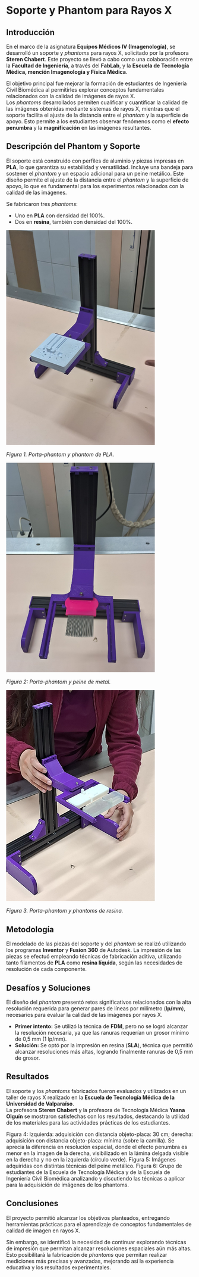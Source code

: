 # Soporte y Phantom para Rayos X

## Introducción
En el marco de la asignatura **Equipos Médicos IV (Imagenología)**, se desarrolló un soporte y *phantoms* para rayos X, solicitado por la profesora **Steren Chabert**. Este proyecto se llevó a cabo como una colaboración entre la **Facultad de Ingeniería**, a través del **FabLab**, y la **Escuela de Tecnología Médica, mención Imagenología y Física Médica**. 

El objetivo principal fue mejorar la formación de estudiantes de Ingeniería Civil Biomédica al permitirles explorar conceptos fundamentales relacionados con la calidad de imágenes de rayos X.  
Los *phantoms* desarrollados permiten cualificar y cuantificar la calidad de las imágenes obtenidas mediante sistemas de rayos X, mientras que el soporte facilita el ajuste de la distancia entre el *phantom* y la superficie de apoyo. Esto permite a los estudiantes observar fenómenos como el **efecto penumbra** y la **magnificación** en las imágenes resultantes.

## Descripción del Phantom y Soporte
El soporte está construido con perfiles de aluminio y piezas impresas en **PLA**, lo que garantiza su estabilidad y versatilidad. Incluye una bandeja para sostener el *phantom* y un espacio adicional para un peine metálico. Este diseño permite el ajuste de la distancia entre el *phantom* y la superficie de apoyo, lo que es fundamental para los experimentos relacionados con la calidad de las imágenes.  

Se fabricaron tres *phantoms*: 
- Uno en **PLA** con densidad del 100%.  
- Dos en **resina**, también con densidad del 100%.


<a href="https://github.com/v3c70rCR/Soporte-y-phantom-para-Rayos-X/blob/main/imagenes/8e52f841-439d-4bc3-884e-4978a1d15dc4.jpg?raw=true">
  <img src="https://github.com/v3c70rCR/Soporte-y-phantom-para-Rayos-X/blob/main/imagenes/8e52f841-439d-4bc3-884e-4978a1d15dc4.jpg?raw=true" alt="Phantom de rayos X fabricado en resina" width="400">
</a>

*Figura 1. Porta-phantom y phantom de PLA.*




<a href="https://github.com/v3c70rCR/Soporte-y-phantom-para-Rayos-X/blob/main/imagenes/e23dd17a-e936-4007-9454-f6f43a2c5df6.jpg?raw=true">
  <img src="https://github.com/v3c70rCR/Soporte-y-phantom-para-Rayos-X/blob/main/imagenes/e23dd17a-e936-4007-9454-f6f43a2c5df6.jpg?raw=true" alt="Phantom de rayos X fabricado en resina" width="400">
</a>

*Figura 2: Porta-phantom y peine de metal.*




<a href="https://github.com/v3c70rCR/Soporte-y-phantom-para-Rayos-X/blob/main/imagenes/c3124f22-fe52-4786-8abe-54afe48e55d4.jpg?raw=true">
  <img src="https://github.com/v3c70rCR/Soporte-y-phantom-para-Rayos-X/blob/main/imagenes/c3124f22-fe52-4786-8abe-54afe48e55d4.jpg?raw=true" alt="Phantom de rayos X fabricado en resina" width="400">
</a>

*Figura 3. Porta-phantom y phantoms de resina.*

 
 




## Metodología
El modelado de las piezas del soporte y del *phantom* se realizó utilizando los programas **Inventor** y **Fusion 360** de Autodesk. La impresión de las piezas se efectuó empleando técnicas de fabricación aditiva, utilizando tanto filamentos de **PLA** como **resina líquida**, según las necesidades de resolución de cada componente.

## Desafíos y Soluciones
El diseño del *phantom* presentó retos significativos relacionados con la alta resolución requerida para generar pares de líneas por milímetro (**lp/mm**), necesarios para evaluar la calidad de las imágenes por rayos X.

- **Primer intento:** Se utilizó la técnica de **FDM**, pero no se logró alcanzar la resolución necesaria, ya que las ranuras requerían un grosor mínimo de 0,5 mm (1 lp/mm).  
- **Solución:** Se optó por la impresión en resina (**SLA**), técnica que permitió alcanzar resoluciones más altas, logrando finalmente ranuras de 0,5 mm de grosor.

## Resultados
El soporte y los *phantoms* fabricados fueron evaluados y utilizados en un taller de rayos X realizado en la **Escuela de Tecnología Médica de la Universidad de Valparaíso**.  
La profesora **Steren Chabert** y la profesora de Tecnología Médica **Yasna Olguín** se mostraron satisfechas con los resultados, destacando la utilidad de los materiales para las actividades prácticas de los estudiantes.




Figura 4: Izquierda: adquisición con distancia objeto-placa: 30 cm; derecha: adquisición con distancia objeto-placa: mínima (sobre la camilla). Se aprecia la diferencia en resolución espacial, donde el efecto penumbra es menor en la imagen de la derecha, visibilizado en la lámina delgada visible en la derecha y no en la izquierda (círculo verde).
Figura 5: Imágenes adquiridas con distintas técnicas del peine metálico. 
Figura 6: Grupo de estudiantes de la Escuela de Tecnología Médica y de la Escuela de Ingeniería Civil Biomédica analizando y discutiendo las técnicas a aplicar para la adquisición de imágenes de los phantoms.


## Conclusiones
El proyecto permitió alcanzar los objetivos planteados, entregando herramientas prácticas para el aprendizaje de conceptos fundamentales de calidad de imagen en rayos X.  

Sin embargo, se identificó la necesidad de continuar explorando técnicas de impresión que permitan alcanzar resoluciones espaciales aún más altas. Esto posibilitará la fabricación de *phantoms* que permitan realizar mediciones más precisas y avanzadas, mejorando así la experiencia educativa y los resultados experimentales.






